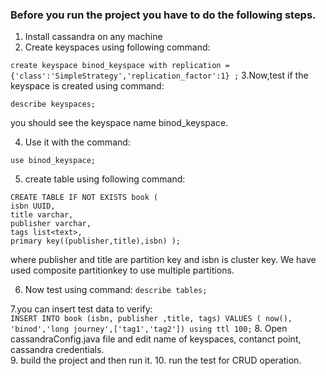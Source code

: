 ### Before you run the project you have to do the following steps.
1. Install cassandra on any machine
2. Create keyspaces using following command:

`create keyspace binod_keyspace with replication ={'class':'SimpleStrategy','replication_factor':1} ;`
3.Now,test if the keyspace is created using command:

`describe keyspaces;`

you should see the keyspace name binod_keyspace.

4. Use it with the command:

`use binod_keyspace;`

5. create table using following command:
```
CREATE TABLE IF NOT EXISTS book (
isbn UUID,
title varchar,
publisher varchar,
tags list<text>, 
primary key((publisher,title),isbn) );
```
where publisher and title are partition key and isbn is cluster key. We have used composite partitionkey to use multiple partitions.

6. Now test using command:
`describe tables;`

7.you can insert test data to verify: </br>
`INSERT INTO book (isbn, publisher ,title, tags) VALUES ( now(), 'binod','long journey',['tag1','tag2']) using ttl 100;`
8. Open cassandraConfig.java file and edit name of keyspaces, contanct point, cassandra credentials.</br>
9. build the project and then run it.
10. run the test for CRUD operation.
